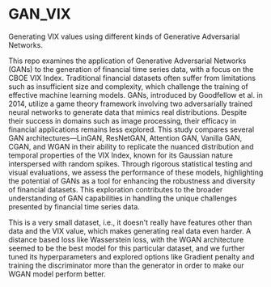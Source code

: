 # GAN_VIX
Generating VIX values using different kinds of Generative Adversarial Networks.

This repo examines the application of Generative Adversarial Networks (GANs) to the generation of financial time series data, with a focus on the CBOE VIX Index. Traditional financial datasets often suffer from limitations such as insufficient size and complexity, which challenge the training of effective machine learning models. GANs, introduced by Goodfellow et al. in 2014, utilize a game theory framework involving two adversarially trained neural networks to generate data that mimics real distributions. Despite their success in domains such as image processing, their efficacy in financial applications remains less explored. This study compares several GAN architectures—LinGAN, ResNetGAN, Attention GAN, Vanilla GAN, CGAN, and WGAN in their ability to replicate the nuanced distribution and temporal properties of the VIX Index, known for its Gaussian nature interspersed with random spikes. Through rigorous statistical testing and visual evaluations, we assess the performance of these models, highlighting the potential of GANs as a tool for enhancing the robustness and diversity of financial datasets. This exploration contributes to the broader understanding of GAN capabilities in handling the unique challenges presented by financial time series data.

This is a very small dataset, i.e., it doesn't really have features other than data and the VIX value, which makes generating real data even harder. A distance based loss like Wasserstein loss, with the WGAN architecture seemed to be the best model for this particular dataset, and we further tuned its hyperparameters and explored options like Gradient penalty and training the discriminator more than the generator in order to make our WGAN model perform better. 


